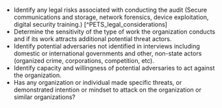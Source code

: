
* Identify any legal risks associated with conducting the audit (Secure communications and storage, network forensics, device exploitation, digital security training.) [^PETS_legal_considerations]
* Determine the sensitivity of the type of work the organization conducts and if its work attracts additional potential threat actors.
* Identify potential adversaries not identified in interviews including domestic or international governments and other, non-state actors (organized crime, corporations, competition, etc).
* Identify capacity and willingness of potential adversaries to act against the organization.
* Has any organization or individual made specific threats, or demonstrated intention or mindset to attack on the organization or similar organizations?

